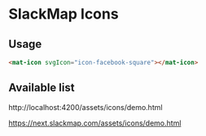 # SlackMap Icons

## Usage
```html
<mat-icon svgIcon="icon-facebook-square"></mat-icon>
```
## Available list

http://localhost:4200/assets/icons/demo.html

https://next.slackmap.com/assets/icons/demo.html
